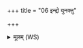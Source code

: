 +++
title = "06 इन्द्रो युनक्तु"

+++
<details><summary>मूलम् (WS)</summary>

इन्द्रो युनक्तु बहुधा वीर्याण्यस्मिन् यज्ञे सुयुजः स्वाहा ॥ ६ ॥
</details>